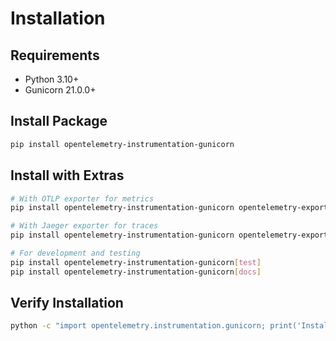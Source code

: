 # Installation

## Requirements
- Python 3.10+
- Gunicorn 21.0.0+

## Install Package
```bash
pip install opentelemetry-instrumentation-gunicorn
```

## Install with Extras
```bash
# With OTLP exporter for metrics
pip install opentelemetry-instrumentation-gunicorn opentelemetry-exporter-otlp

# With Jaeger exporter for traces
pip install opentelemetry-instrumentation-gunicorn opentelemetry-exporter-jaeger

# For development and testing
pip install opentelemetry-instrumentation-gunicorn[test]
pip install opentelemetry-instrumentation-gunicorn[docs]
```

## Verify Installation
```bash
python -c "import opentelemetry.instrumentation.gunicorn; print('Installation successful!')"
```
